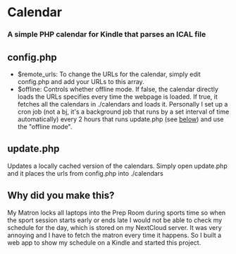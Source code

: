 # Calendar
### A simple PHP calendar for Kindle that parses an ICAL file
 
## <a name="config.php"></a>config.php
* $remote_urls: To change the URLs for the calendar, simply edit config.php and add your URLs to this array.
* $offline: Controls whether offline mode. If false, the calendar directly loads the URLs specifies every time the webpage is loaded. If true, it fetches all the calendars in ./calendars and loads it. Personally I set up a cron job (not a bj, it's a background job that runs by a set interval of time automatically) every 2 hours that runs update.php (see [below](#update.php)) and use the "offline mode".

## <a name="update.php"></a>update.php
Updates a locally cached version of the calendars. Simply open update.php and it places the urls from config.php into ./calendars

## Why did you make this?
My Matron locks all laptops into the Prep Room during sports time so when the sport session starts early or ends late I would not be able to check my schedule for the day, which is stored on my NextCloud server. It was very annoying and I have to fetch the matron every time it happens. So I built a web app to show my schedule on a Kindle and started this project.